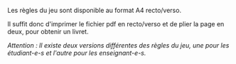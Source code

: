 Les règles du jeu sont disponible au format A4 recto/verso.

Il suffit donc d'imprimer le fichier pdf en recto/verso et de plier la page en deux, pour obtenir un livret.

*Attention : Il existe deux versions différentes des règles du jeu, une pour les étudiant-e-s et l'autre pour les enseignant-e-s.* 
